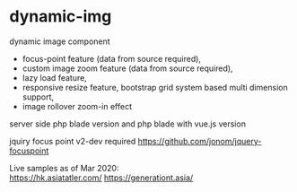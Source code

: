 # dynamic-img
dynamic image component
- focus-point feature (data from source required),
- custom image zoom feature (data from source required),
- lazy load feature,
- responsive resize feature, bootstrap grid system based multi dimension support,
- image rollover zoom-in effect

server side php blade version and php blade with vue.js version

jquiry focus point v2-dev required
https://github.com/jonom/jquery-focuspoint


Live samples as of Mar 2020:  
https://hk.asiatatler.com/
https://generationt.asia/
